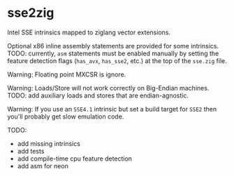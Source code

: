 # sse2zig
Intel SSE intrinsics mapped to ziglang vector extensions.

Optional x86 inline assembly statements are provided for some intrinsics.  
TODO: currently, `asm` statements must be enabled manually by setting the feature detection flags (`has_avx`, `has_sse2`, etc.) at the top of the `sse.zig` file.

Warning: Floating point MXCSR is ignore.

Warning: Loads/Store will not work correctly on Big-Endian machines.  
TODO: add auxiliary loads and stores that are endian-agnostic.  

Warning: If you use an `SSE4.1` intrinsic but set a build target for `SSE2` then you'll probably get slow emulation code.  

TODO:
* add missing intrinsics
* add tests
* add compile-time cpu feature detection
* add asm for neon
